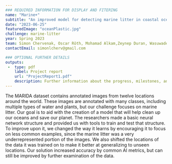 ```yaml
---
### REQUIRED INFORMATION FOR DISPLAY AND FITERING
name: "Marine+"
subtitle: "An improved model for detecting marine litter in coastal ocean pictures"
date: "2023-06-25"
featuredImage: "oceanPlastic.jpg"
challenge: marine-litter
year: Spring 2023
team: Simon Chervenak, Oscar Röth, Mohamad Alkam,Zeynep Duran, Wasuwadee Kongdech, Ekaterina Gikalo
contactEmail: simonlcherv@gmail.com

### OPTIONAL FURTHER DETAILS
outputs:
 -  type: pdf
    label: Project report
    url: "ProjectReport1.pdf"
    description: Further information about the progress, milestones, and roadblocks.
---
```


The MARIDA dataset contains annotated images from twelve locations around the world. These images are annotated with many classes, including multiple types of water and plants, but our challenge focuses on marine litter. Our goal is to aid with the creation of a model that will help clean up our oceans and save our planet. The researchers made a basic neural network structure and provided us with tools to train and test that structure. To improve upon it, we changed the way it learns by encouraging it to focus on less common examples, since the marine litter was a very underrepresented portion of the images. We also shifted the locations of the data it was trained on to make it better at generalizing to unseen locations. Our solution increased accuracy by common AI metrics, but can still be improved by further examination of the data.